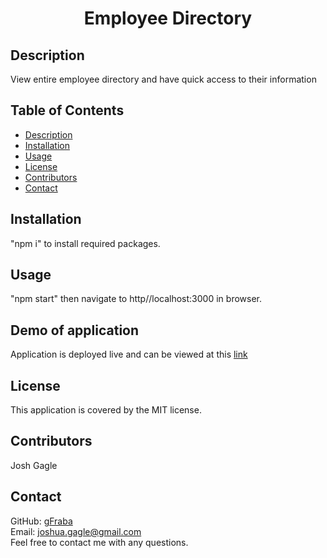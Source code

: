 <h1 align="center">Employee Directory </h1>
  
## Description
View entire employee directory and have quick access to their information
## Table of Contents
- [Description](#description)
- [Installation](#installation)
- [Usage](#usage)
- [License](#license)
- [Contributors](#contributors)
- [Contact](#Contact)
## Installation
"npm i" to install required packages.
## Usage
"npm start" then navigate to http//localhost:3000 in browser.
## Demo of application
Application is deployed live and can be viewed at this [link](https://gfraba.github.io/Employee-Directory/)
## License
This application is covered by the MIT license. 
## Contributors
Josh Gagle
## Contact
GitHub: [gFraba](https://github.com/gFraba)
<br />
Email: joshua.gagle@gmail.com
<br />
Feel free to contact me with any questions.
